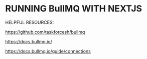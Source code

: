 # RUNNING BullMQ WITH NEXTJS

HELPFUL RESOURCES:

<https://github.com/taskforcesh/bullmq>

<https://docs.bullmq.io/>

<https://docs.bullmq.io/guide/connections>